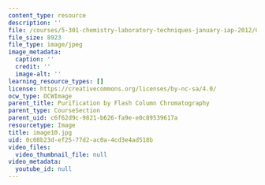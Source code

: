 ```yaml
---
content_type: resource
description: ''
file: /courses/5-301-chemistry-laboratory-techniques-january-iap-2012/0c08b23def2577d2ac0a4cd3e4ad518b_image10.jpg
file_size: 8923
file_type: image/jpeg
image_metadata:
  caption: ''
  credit: ''
  image-alt: ''
learning_resource_types: []
license: https://creativecommons.org/licenses/by-nc-sa/4.0/
ocw_type: OCWImage
parent_title: Purification by Flash Column Chromatography
parent_type: CourseSection
parent_uid: c6f62d9c-9821-b626-fa9e-e0c89539617a
resourcetype: Image
title: image10.jpg
uid: 0c08b23d-ef25-77d2-ac0a-4cd3e4ad518b
video_files:
  video_thumbnail_file: null
video_metadata:
  youtube_id: null
---
```


